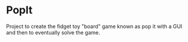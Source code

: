 # PopIt
Project to create the fidget toy "board" game known as pop it with a GUI and then to eventually solve the game. 
